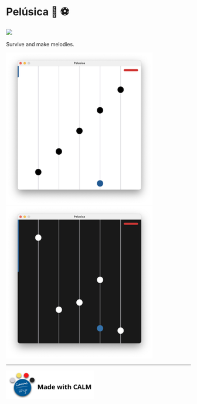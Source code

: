 # Pelúsica 🎼 ⚽️

[![](https://img.shields.io/badge/play-on%20itch.io-ff2e51?logo=itch.io)](https://vitovan.itch.io/pelusica)

Survive and make melodies.

<img width="400" src="images/pelusica.png" /> <img width="400" src="images/pelusica-dark.png" />

<hr/><a href="https://github.com/VitoVan/made-with-calm"><img src="https://github.com/VitoVan/made-with-calm/raw/main/images/made-with-calm-no-margin.png" width="240px" /></a>
